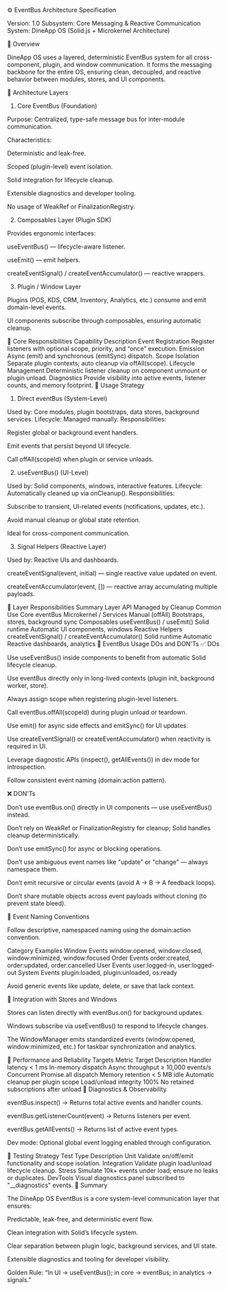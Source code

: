 ⚙️ EventBus Architecture Specification

Version: 1.0
Subsystem: Core Messaging & Reactive Communication
System: DineApp OS (Solid.js + Microkernel Architecture)

🧭 Overview

DineApp OS uses a layered, deterministic EventBus system for all cross-component, plugin, and window communication.
It forms the messaging backbone for the entire OS, ensuring clean, decoupled, and reactive behavior between modules, stores, and UI components.

🧩 Architecture Layers
1. Core EventBus (Foundation)

Purpose: Centralized, type-safe message bus for inter-module communication.

Characteristics:

Deterministic and leak-free.

Scoped (plugin-level) event isolation.

Solid integration for lifecycle cleanup.

Extensible diagnostics and developer tooling.

No usage of WeakRef or FinalizationRegistry.

2. Composables Layer (Plugin SDK)

Provides ergonomic interfaces:

useEventBus() — lifecycle-aware listener.

useEmit() — emit helpers.

createEventSignal() / createEventAccumulator() — reactive wrappers.

3. Plugin / Window Layer

Plugins (POS, KDS, CRM, Inventory, Analytics, etc.) consume and emit domain-level events.

UI components subscribe through composables, ensuring automatic cleanup.

🧠 Core Responsibilities
Capability	Description
Event Registration	Register listeners with optional scope, priority, and “once” execution.
Emission	Async (emit) and synchronous (emitSync) dispatch.
Scope Isolation	Separate plugin contexts; auto cleanup via offAll(scope).
Lifecycle Management	Deterministic listener cleanup on component unmount or plugin unload.
Diagnostics	Provide visibility into active events, listener counts, and memory footprint.
🧭 Usage Strategy
1. Direct eventBus (System-Level)

Used by: Core modules, plugin bootstraps, data stores, background services.
Lifecycle: Managed manually.
Responsibilities:

Register global or background event handlers.

Emit events that persist beyond UI lifecycle.

Call offAll(scopeId) when plugin or service unloads.

2. useEventBus() (UI-Level)

Used by: Solid components, windows, interactive features.
Lifecycle: Automatically cleaned up via onCleanup().
Responsibilities:

Subscribe to transient, UI-related events (notifications, updates, etc.).

Avoid manual cleanup or global state retention.

Ideal for cross-component communication.

3. Signal Helpers (Reactive Layer)

Used by: Reactive UIs and dashboards.

createEventSignal(event, initial) — single reactive value updated on event.

createEventAccumulator(event, []) — reactive array accumulating multiple payloads.

🧱 Layer Responsibilities Summary
Layer	API	Managed by	Cleanup	Common Use
Core	eventBus	Microkernel / Services	Manual (offAll)	Bootstraps, stores, background sync
Composables	useEventBus() / useEmit()	Solid runtime	Automatic	UI components, windows
Reactive Helpers	createEventSignal() / createEventAccumulator()	Solid runtime	Automatic	Reactive dashboards, analytics
🧩 EventBus Usage DOs and DON'Ts
✅ DOs

Use useEventBus() inside components to benefit from automatic Solid lifecycle cleanup.

Use eventBus directly only in long-lived contexts (plugin init, background worker, store).

Always assign scope when registering plugin-level listeners.

Call eventBus.offAll(scopeId) during plugin unload or teardown.

Use emit() for async side effects and emitSync() for UI updates.

Use createEventSignal() or createEventAccumulator() when reactivity is required in UI.

Leverage diagnostic APIs (inspect(), getAllEvents()) in dev mode for introspection.

Follow consistent event naming (domain:action pattern).

❌ DON'Ts

Don’t use eventBus.on() directly in UI components — use useEventBus() instead.

Don’t rely on WeakRef or FinalizationRegistry for cleanup; Solid handles cleanup deterministically.

Don’t use emitSync() for async or blocking operations.

Don’t use ambiguous event names like "update" or "change" — always namespace them.

Don’t emit recursive or circular events (avoid A → B → A feedback loops).

Don’t share mutable objects across event payloads without cloning (to prevent state bleed).

🔐 Event Naming Conventions

Follow descriptive, namespaced naming using the domain:action convention.

Category	Examples
Window Events	window:opened, window:closed, window:minimized, window:focused
Order Events	order:created, order:updated, order:cancelled
User Events	user:logged-in, user:logged-out
System Events	plugin:loaded, plugin:unloaded, os:ready

Avoid generic events like update, delete, or save that lack context.

🧰 Integration with Stores and Windows

Stores can listen directly with eventBus.on() for background updates.

Windows subscribe via useEventBus() to respond to lifecycle changes.

The WindowManager emits standardized events (window:opened, window:minimized, etc.) for taskbar synchronization and analytics.

🧩 Performance and Reliability Targets
Metric	Target	Description
Handler latency	< 1 ms	In-memory dispatch
Async throughput	≥ 10,000 events/s	Concurrent Promise.all dispatch
Memory retention	< 5 MB idle	Automatic cleanup per plugin scope
Load/unload integrity	100%	No retained subscriptions after unload
🔬 Diagnostics & Observability

eventBus.inspect() → Returns total active events and handler counts.

eventBus.getListenerCount(event) → Returns listeners per event.

eventBus.getAllEvents() → Returns list of active event types.

Dev mode: Optional global event logging enabled through configuration.

🧪 Testing Strategy
Test Type	Description
Unit	Validate on/off/emit functionality and scope isolation.
Integration	Validate plugin load/unload lifecycle cleanup.
Stress	Simulate 10k+ events under load; ensure no leaks or duplicates.
DevTools	Visual diagnostics panel subscribed to "__diagnostics" events.
🧭 Summary

The DineApp OS EventBus is a core system-level communication layer that ensures:

Predictable, leak-free, and deterministic event flow.

Clean integration with Solid’s lifecycle system.

Clear separation between plugin logic, background services, and UI state.

Extensible diagnostics and tooling for developer visibility.

Golden Rule:
“In UI → useEventBus(); in core → eventBus; in analytics → signals.”